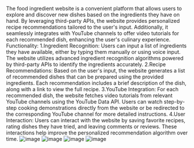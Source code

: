 The food ingredient website is a convenient platform that allows users to explore and discover new dishes based on the ingredients they have on hand. By leveraging third-party APIs, the website provides personalized recipe recommendations tailored to the user's input. Additionally, it seamlessly integrates with YouTube channels to offer video tutorials for each recommended dish, enhancing the user's culinary experience.
Functionality:
1.Ingredient Recognition: Users can input a list of ingredients they have available, either by typing them manually or using voice input. The website utilizes advanced ingredient recognition algorithms powered by third-party APIs to identify the ingredients accurately.
2.Recipe Recommendations: Based on the user's input, the website generates a list of recommended dishes that can be prepared using the provided ingredients. Each recommendation includes a brief description of the dish, along with a link to view the full recipe.
3.YouTube Integration: For each recommended dish, the website fetches video tutorials from relevant YouTube channels using the YouTube Data API. Users can watch step-by-step cooking demonstrations directly from the website or be redirected to the corresponding YouTube channel for more detailed instructions.
4.User Interaction: Users can interact with the website by saving favorite recipes, rating dishes they have tried, and leaving comments or reviews. These interactions help improve the personalized recommendation algorithm over time.
![image](https://github.com/ayurya123/Food-reciepe-webapp/assets/92880171/65174cbb-c95b-49af-a648-f3f3a1c6708d)
![image](https://github.com/ayurya123/Food-reciepe-webapp/assets/92880171/48da1aa6-c923-40a3-bb6b-e0d8430411a3)
![image](https://github.com/ayurya123/Food-reciepe-webapp/assets/92880171/45625819-ec1c-4f43-8d28-8595d955a0c4)
![image](https://github.com/ayurya123/Food-reciepe-webapp/assets/92880171/687d5229-fc23-4c09-8df4-581e808c9cee)




